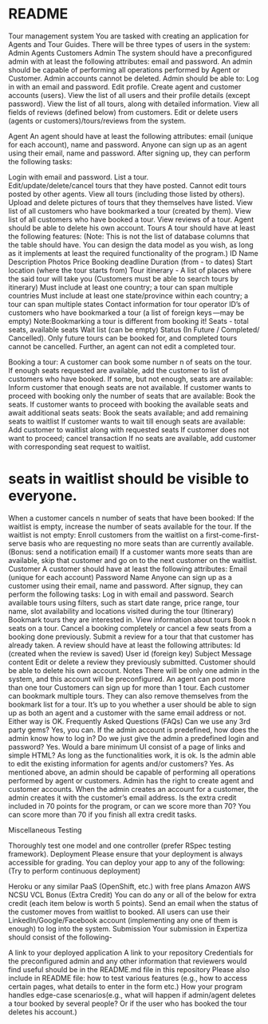 # README

Tour management system
You are tasked with creating an application for Agents and Tour Guides.
There will be three types of users in the system:
Admin
Agents
Customers
Admin
The system should have a preconfigured admin with at least the following attributes: email and password.
An admin should be capable of performing all operations performed by Agent or Customer. 
Admin accounts cannot be deleted.
Admin should be able to:
Log in with an email and password.
Edit profile.
Create agent and customer accounts (users).
View the list of all users and their profile details (except password).
View the list of all tours, along with detailed information.
View all fields of reviews (defined below) from customers.
Edit or delete users (agents or customers)/tours/reviews from the system.


Agent
An agent should have at least the following attributes: email (unique for each account), name and password.
Anyone can sign up as an agent using their email, name and password. After signing up, they can perform the following tasks:

Login with email and password.
List a tour.  
Edit/update/delete/cancel tours that they have posted. 
Cannot edit tours posted by other agents.
View all tours (including those listed by others).
Upload and delete pictures of tours that they themselves have listed. 
View list of all customers who have bookmarked a tour (created by them).
View list of all customers who have booked a tour.
View reviews of a tour.
Agent should be able to delete his own account.
Tours
A tour should have at least the following features: 
(Note: This is not the list of database columns that the table should have.  You can design the data model as you wish, as long as it implements at least the required functionality of the program.)
ID
Name
Description
Photos 
Price
Booking deadline
Duration (from - to dates)
Start location (where the tour starts from)
Tour itinerary -  A list of places where the said tour will take you 
(Customers must be able to search tours by itinerary)
Must include at least one country; a tour can span multiple countries
Must include at least one state/province within each country; a tour can span multiple states
Contact information for tour operator
ID’s of customers who have bookmarked a tour (a list of foreign keys —may be empty) 
Note:Bookmarking a tour is different from booking it!
Seats - total seats, available seats
Wait list (can be empty)
Status (In Future / Completed/ Cancelled). Only future tours can be booked for, and completed tours cannot be cancelled. Further, an agent can not edit a completed tour.

Booking a tour: 
A customer can book some number n of seats on the tour.  
If enough seats requested are available, add the customer to list of customers who have booked.
If some, but not enough, seats are available: 
Inform customer that enough seats are not available.
If customer wants to proceed with booking only the number of seats that are available:
Book the seats.
If customer wants to proceed with booking the available seats and await additional seats seats:
Book the seats available; and add remaining seats to waitlist
If customer wants to wait till enough seats are available:
Add customer to waitlist along with requested seats
If customer does not want to proceed; cancel transaction
If no seats are available, add customer with corresponding seat request to waitlist.

# seats in waitlist should be visible to everyone.

When a customer cancels n number of seats that have been booked:
If the waitlist is empty, increase the number of seats available for the tour.
If the waitlist is not empty:
Enroll customers from the waitlist on a first-come-first-serve basis who are requesting no more seats than are currently available.  (Bonus: send a notification email)
If a customer wants more seats than are available, skip that customer and go on to the next customer on the waitlist.
Customer
A customer should have at least the following attributes: 
Email (unique for each account)
Password
Name
Anyone can sign up as a customer using their email, name and password. After signup, they can perform the following tasks:
Log in with email and password.
Search available tours using filters, such as start date range, price range, tour name, slot availability and locations visited during the tour (Itinerary)
Bookmark tours they are interested in.
View information about tours
Book n seats on a tour.
Cancel a booking completely or cancel a few seats from a booking done previously.
Submit a review for a tour that that customer has already taken. A review should have at least the following attributes:
Id (created when the review is saved)
User id (foreign key)
Subject
Message content
Edit or delete a review they previously submitted.
Customer should be able to delete his own account.
Notes
There will be only one admin in the system, and this account will be preconfigured. 
An agent can post more than one tour
Customers can sign up for more than 1 tour.
Each customer can bookmark multiple tours. They can also remove themselves from the bookmark list for a tour.
It’s up to you whether a user should be able to sign up as both an agent and a customer with the same email address or not.  Either way is OK.
Frequently Asked Questions (FAQs)
Can we use any 3rd party gems?
Yes, you can.
If the admin account is predefined, how does the admin know how to log in?  Do we just give the admin a predefined login and password?
Yes.
Would a bare minimum UI consist of a page of links and simple HTML?
As long as the functionalities work, it is ok.
Is the admin able to edit the existing information for agents and/or customers?
Yes. As mentioned above, an admin should be capable of performing all operations performed by agent or customers.
Admin has the right to create agent and customer accounts. When the admin creates an account for a customer, the admin creates it with the customer’s email address.
Is the extra credit included in 70 points for the program, or can we score more than 70?
You can score more than 70 if you finish all extra credit tasks.

Miscellaneous
Testing

Thoroughly test one model and one controller (prefer RSpec testing framework).
Deployment
Please ensure that your deployment is always accessible for grading. You can deploy your app to any of the following: (Try to perform continuous deployment)

Heroku or any similar PaaS (OpenShift, etc.) with free plans
Amazon AWS
NCSU VCL
Bonus (Extra Credit)
You can do any or all of the below for extra credit (each item below is worth 5 points).
Send an email when the status of the customer moves from waitlist to booked.
All users can use their LinkedIn/Google/Facebook account (implementing any one of them is enough) to log into the system.
Submission
Your submission in Expertiza should consist of the following-

A link to your deployed application
A link to your repository
Credentials for the preconfigured admin and any other information that reviewers would find useful should be in the README.md file in this repository
Please also include in README file:
how to test various features (e.g., how to access certain pages, what details to enter in the form etc.)
How your program handles edge-case scenarios(e.g., what will happen if  admin/agent deletes a tour booked by several people? Or if the user who has booked the tour deletes his account.)

